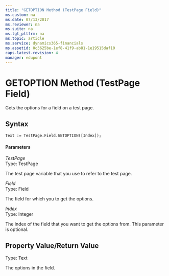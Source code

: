```yaml
---
title: "GETOPTION Method (TestPage Field)"
ms.custom: na
ms.date: 07/13/2017
ms.reviewer: na
ms.suite: na
ms.tgt_pltfrm: na
ms.topic: article
ms.service: dynamics365-financials
ms.assetid: 0c3625be-1ef8-41f9-ab81-1e19515daf10
caps.latest.revision: 4
manager: edupont
---
```


 

# GETOPTION Method (TestPage Field)
Gets the options for a field on a test page.  
  
## Syntax  
  
```  
Text := TestPage.Field.GETOPTION([Index]);  
```  
  
#### Parameters  
 *TestPage*  
 Type: TestPage  
  
 The test page variable that you use to refer to the test page.  
  
 *Field*  
 Type: Field  
  
 The field for which you to get the options.  
  
 *Index*  
 Type: Integer  
  
 The index of the field that you want to get the options from. This parameter is optional.  
  
## Property Value/Return Value  
 Type: Text  
  
 The options in the field.